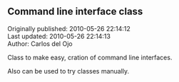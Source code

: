 ## Command line interface class  
Originally published: 2010-05-26 22:14:12  
Last updated: 2010-05-26 22:14:13  
Author: Carlos del Ojo  
  
Class to make easy, cration of command line interfaces.

Also can be used to try classes manually.